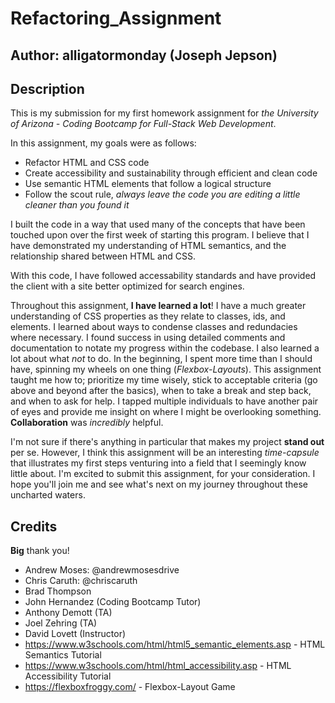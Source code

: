 # Refactoring_Assignment

## Author: alligatormonday (Joseph Jepson)

## Description

This is my submission for my first homework assignment for _the University of Arizona - Coding Bootcamp for Full-Stack Web Development_.

In this assignment, my goals were as follows:
* Refactor HTML and CSS code 
* Create accessibility and sustainability through efficient and clean code
* Use semantic HTML elements that follow a logical structure
* Follow the scout rule, _always leave the code you are editing a little cleaner than you found it_

I built the code in a way that used many of the concepts that have been touched upon over the first week of starting this program. I believe that I have demonstrated my understanding of HTML semantics, and the relationship shared between HTML and CSS. 

With this code, I have followed accessability standards and have provided the client with a site better optimized for search engines. 

Throughout this assignment, **I have learned a lot**! I have a much greater understanding of CSS properties as they relate to classes, ids, and elements. I learned about ways to condense classes and redundacies where necessary. I found success in using detailed comments and documentation to notate my progress within the codebase. I also learned a lot about what _not_ to do. In the beginning, I spent more time than I should have, spinning my wheels on one thing (_Flexbox-Layouts_). This assignment taught me how to; prioritize my time wisely, stick to acceptable criteria (go above and beyond after the basics), when to take a break and step back, and when to ask for help. I tapped multiple individuals to have another pair of eyes and provide me insight on where I might be overlooking something. **Collaboration** was _incredibly_ helpful. 

I'm not sure if there's anything in particular that makes my project **stand out** per se. However, I think this assignment will be an interesting _time-capsule_ that illustrates my first steps venturing into a field that I seemingly know little about. I'm excited to submit this assignment, for your consideration. I hope you'll join me and see what's next on my journey throughout these uncharted waters. 

## Credits

**Big** thank you!

* Andrew Moses: @andrewmosesdrive
* Chris Caruth: @chriscaruth
* Brad Thompson
* John Hernandez (Coding Bootcamp Tutor)
* Anthony Demott (TA)
* Joel Zehring (TA)
* David Lovett (Instructor)
* https://www.w3schools.com/html/html5_semantic_elements.asp - HTML Semantics Tutorial 
* https://www.w3schools.com/html/html_accessibility.asp - HTML Accessibility Tutorial 
* https://flexboxfroggy.com/ - Flexbox-Layout Game



